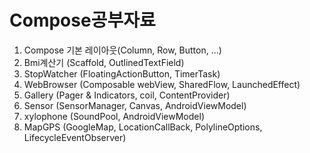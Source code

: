 # Compose공부자료
1. Compose 기본 레이아웃(Column, Row, Button, ...)
2. Bmi계산기 (Scaffold, OutlinedTextField)
3. StopWatcher (FloatingActionButton, TimerTask)
4. WebBrowser (Composable webView, SharedFlow, LaunchedEffect)
5. Gallery (Pager & Indicators, coil, ContentProvider)
6. Sensor (SensorManager, Canvas, AndroidViewModel)
7. xylophone (SoundPool, AndroidViewModel)
8. MapGPS (GoogleMap, LocationCallBack, PolylineOptions, LifecycleEventObserver)
